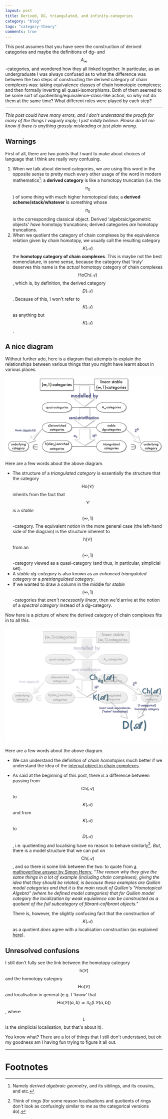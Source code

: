 ```yaml
---
layout: post
title: Derived, DG, triangulated, and infinity-categories
category: "blog"
tags: "category-theory"
comments: true
---
```


This post assumes that you have seen the construction of derived categories and maybe the definitions of dg- and $$A_\infty$$-categories, and wondered how they all linked together.
In particular, as an undergraduate I was always confused as to what the difference was between the two steps of constructing the derived category of chain complexes was: taking equivalence classes of chain homotopic complexes; and then formally inverting all quasi-isomorphisms.
Both of them seemed to be some sort of quotienting/equivalence-class-like action, so why not do them at the same time?
What different roles were played by each step?

<!--more-->
---

_This post could have many errors, and I don't understand the proofs for many of the things I vaguely imply; I just mildly believe._
_Please do let me know if there is anything grossly misleading or just plain wrong._

## Warnings

First of all, there are two points that I want to make about choices of language that I think are really very confusing.

1. When we talk about derived categories, we are using this word in the opposite sense to pretty much every other usage of the word in modern mathematics[^1]: a **derived category** is like a homotopy truncation (i.e. the $$\pi_0$$) of some thing with much higher homotopical data; a **derived scheme/stack/whatever** is something whose $$\pi_0$$ is the corresponding classical object.
    Derived 'algebraic/geometric objects' _have_ homotopy truncations; derived categories _are_ homotopy truncations.
2. When we quotient the category of chain complexes by the equivalence relation given by chain homotopy, we usually call the resulting category $$K(\mathcal{A})$$ the **homotopy category of chain complexes**.
    This is maybe not the best nomenclature, in some sense, because the category that 'truly' deserves this name is the _actual_ homotopy category of chain complexes $$\mathrm{Ho}\mathsf{Ch}(\mathcal{A})$$, which is, by definition, the derived category $$D(\mathcal{A})$$.
    Because of this, I won't refer to $$K(\mathcal{A})$$ as anything but $$K(\mathcal{A})$$.

## A nice diagram

Without further ado, here is a diagram that attempts to explain the relationships between various things that you might have learnt about in various places.

![How things all sort of fit together](/assets/post-images/2018-04-26-derived-dg-triangulated-and-infinity-categories-1.png "How things all sort of fit together")

Here are a few words about the above diagram.

- The structure of a _triangulated category_ is essentially the structure that the category $$\mathrm{Ho}(\mathcal{C})$$ inherits from the fact that $$\mathcal{C}$$ is a _stable_ $$(\infty,1)$$-category.
    The equivalent notion in the more general case (the left-hand side of the diagram) is the structure inherent to $$\mathrm{h}(\mathcal{C})$$ from an $$(\infty,1)$$-category viewed as a quasi-category (and thus, in particular, simplicial set).
- A _stable dg-category_ is also known as an _enhanced triangulated category_ or a _pretriangulated category_.
- If we wanted to draw a column in the middle for _stable_ $$(\infty,1)$$-categories that _aren't necessarily linear_, then we'd arrive at the notion of a _spectral category_ instead of a dg-category.

Now here is a picture of where the derived category of chain complexes fits in to all this.

![Where does the derived category fit in?](/assets/post-images/2018-04-26-derived-dg-triangulated-and-infinity-categories-2.png "Where does the derived category fit in?")

Here are a few words about the above diagram.

- We can understand the definition of _chain homotopies_ much better if we understand the idea of the [interval object in chain complexes](https://ncatlab.org/nlab/show/interval+object+in+chain+complexes).
- As said at the beginning of this post, there _is_ a difference between passing from $$\mathsf{Ch}(\mathcal{A})$$ to $$K(\mathcal{A})$$ and from $$K(\mathcal{A})$$ to $$D(\mathcal{A})$$, i.e. quotienting and localising have no reason to behave similarly[^2].
    _But_, there is a model structure that we can put on $$\mathsf{Ch}(\mathcal{A})$$, and so there _is_ some link between the two: to quote from [a mathoverflow answer by Simon Henry](https://mathoverflow.net/a/188199/73622),
    _"The reason why they give the same things in a lot of example (including chain complexes), giving the idea that they should be related, is because these examples are Quillen model categories and that it is the main result of Quillen's "Homotopical Algebra" (where he defined model categories) that for Quillen model category the localization by weak equialence can be constructed as a quotient of the full subcategory of fibrant-cofibrant objects."_

    There is, however, the slightly confusing fact that the construction of $$K(\mathcal{A})$$ as a quotient _does_ agree with a localisation construction (as explained [here](https://math.stackexchange.com/a/1128937/71510)).

## Unresolved confusions

I still don't fully see the link between the homotopy category $$\mathrm{h}(\mathcal{C})$$ and the homotopy category $$\mathrm{Ho}(\mathcal{C})$$ and localisation in general (e.g. I 'know' that $$\mathrm{Ho}(\mathcal{C})(a,b)\simeq\pi_0(\mathrm{L}\mathcal{C}(a,b))$$, where $$\mathrm{L}$$ is the simplicial localisation, but that's about it).

You know what?
There are a lot of things that I still don't understand, but oh my goodness am I having fun trying to figure it all out.

---

# Footnotes

[^1]: Namely _derived algebraic geometry_, and its siblings, and its cousins, and etc.
[^2]: Think of rings (for some reason localisations and quotients of rings don't look as confusingly similar to me as the categorical versions do).
